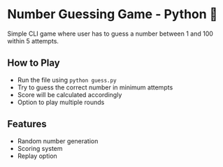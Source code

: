 # Number Guessing Game - Python 🎯

Simple CLI game where user has to guess a number between 1 and 100 within 5 attempts.

## How to Play
- Run the file using `python guess.py`
- Try to guess the correct number in minimum attempts
- Score will be calculated accordingly
- Option to play multiple rounds

## Features
- Random number generation
- Scoring system
- Replay option
